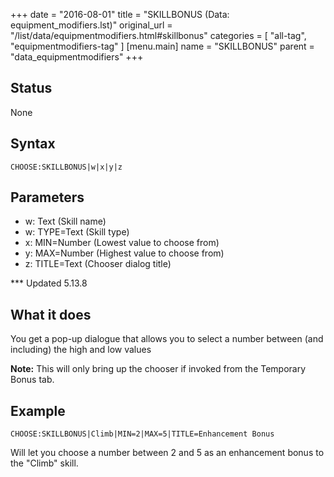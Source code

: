 +++
date = "2016-08-01"
title = "SKILLBONUS (Data: equipment_modifiers.lst)"
original_url = "/list/data/equipmentmodifiers.html#skillbonus"
categories = [ "all-tag", "equipmentmodifiers-tag" ]
[menu.main]
    name = "SKILLBONUS"
    parent = "data_equipmentmodifiers"
+++

## Status

None

## Syntax

`CHOOSE:SKILLBONUS|w|x|y|z`

## Parameters

-   w: Text (Skill name)
-   w: TYPE=Text (Skill type)
-   x: MIN=Number (Lowest value to choose from)
-   y: MAX=Number (Highest value to choose from)
-   z: TITLE=Text (Chooser dialog title)



<span id="skillbonus"></span> \*\*\* Updated 5.13.8

What it does
------------

You get a pop-up dialogue that allows you to select a number between
(and including) the high and low values

**Note:** This will only bring up the chooser if invoked from the
Temporary Bonus tab.

Example
-------

`CHOOSE:SKILLBONUS|Climb|MIN=2|MAX=5|TITLE=Enhancement Bonus`

Will let you choose a number between 2 and 5 as an enhancement bonus to
the "Climb" skill.

